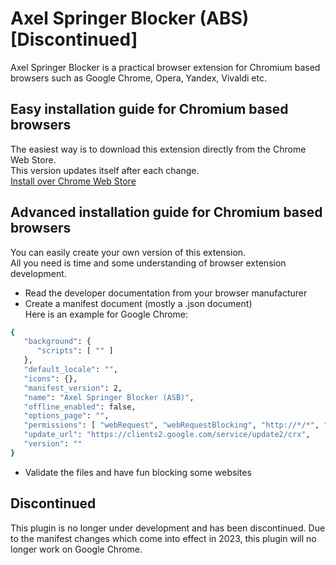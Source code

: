 # Axel Springer Blocker (ABS) [Discontinued]

Axel Springer Blocker is a practical browser extension for Chromium based browsers such as Google Chrome, Opera, Yandex, Vivaldi etc.

## Easy installation guide for Chromium based browsers 
The easiest way is to download this extension directly from the Chrome Web Store.  
This version updates itself after each change.  
[Install over Chrome Web Store](https://chrome.google.com/webstore/detail/axel-springer-blocker-asb/cbnipbdpgcncaghphljjicfgmkonflee)
## Advanced installation guide for Chromium based browsers 
You can easily create your own version of this extension.  
All you need is time and some understanding of browser extension development.  
-  Read the developer documentation from your browser manufacturer
-  Create a manifest document (mostly a .json document)  
Here is an example for Google Chrome:
```sh
{
   "background": {
      "scripts": [ "" ]
   },
   "default_locale": "",
   "icons": {},
   "manifest_version": 2,
   "name": "Axel Springer Blocker (ASB)",
   "offline_enabled": false,
   "options_page": "",
   "permissions": [ "webRequest", "webRequestBlocking", "http://*/*", "https://*/*" ],
   "update_url": "https://clients2.google.com/service/update2/crx",
   "version": ""
}
```
-  Validate the files and have fun blocking some websites

## Discontinued

This plugin is no longer under development and has been discontinued. 
Due to the manifest changes which come into effect in 2023, this plugin will no longer work on Google Chrome. 

